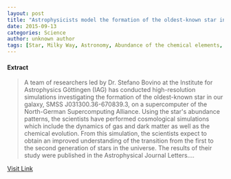 ```yaml
---
layout: post
title: "Astrophysicists model the formation of the oldest-known star in our galaxy"
date: 2015-09-13
categories: Science
author: unknown author
tags: [Star, Milky Way, Astronomy, Abundance of the chemical elements, Supernova, Star formation, Chemical element, Astrophysics, Sun, Outer space, Astronomical objects, Nature, Stars, Stellar astronomy, Physical sciences]
---
```





#### Extract
>A team of researchers led by Dr. Stefano Bovino at the Institute for Astrophysics Göttingen (IAG) has conducted high-resolution simulations investigating the formation of the oldest-known star in our galaxy, SMSS J031300.36-670839.3, on a supercomputer of the North-German Supercomputing Alliance. Using the star's abundance patterns, the scientists have performed cosmological simulations which include the dynamics of gas and dark matter as well as the chemical evolution. From this simulation, the scientists expect to obtain an improved understanding of the transition from the first to the second generation of stars in the universe. The results of their study were published in the Astrophysical Journal Letters....



[Visit Link](http://phys.org/news325264792.html)


